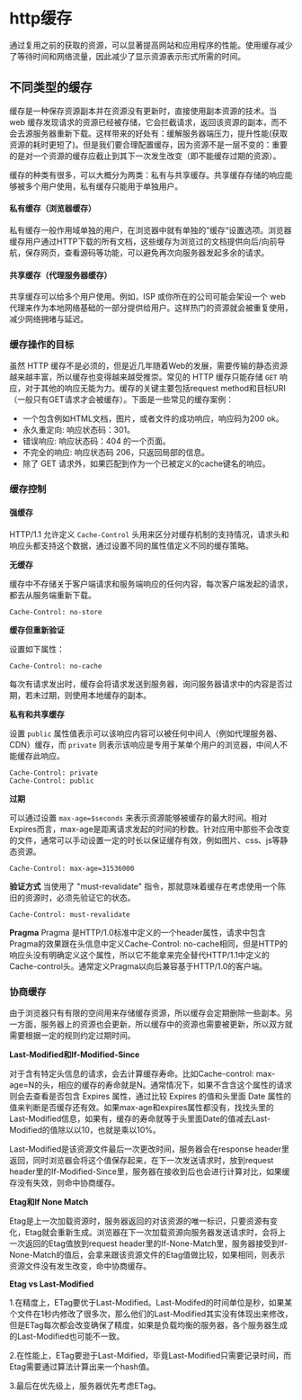 # http缓存
通过复用之前的获取的资源，可以显著提高网站和应用程序的性能。使用缓存减少了等待时间和网络流量，因此减少了显示资源表示形式所需的时间。

## 不同类型的缓存
缓存是一种保存资源副本并在资源没有更新时，直接使用副本资源的技术。当 web 缓存发现请求的资源已经被存储，它会拦截请求，返回该资源的副本，而不会去源服务器重新下载。这样带来的好处有：缓解服务器端压力，提升性能(获取资源的耗时更短了)。但是我们要合理配置缓存，因为资源不是一层不变的：重要的是对一个资源的缓存应截止到其下一次发生改变（即不能缓存过期的资源）。

缓存的种类有很多，可以大概分为两类：私有与共享缓存。共享缓存存储的响应能够被多个用户使用，私有缓存只能用于单独用户。

#### 私有缓存（浏览器缓存）
私有缓存一般作用域单独的用户，在浏览器中就有单独的”缓存“设置选项。浏览器缓存用户通过HTTP下载的所有文档，这些缓存为浏览过的文档提供向后/向前导航，保存网页，查看源码等功能，可以避免再次向服务器发起多余的请求。

#### 共享缓存（代理服务器缓存）
共享缓存可以给多个用户使用。例如，ISP 或你所在的公司可能会架设一个 web 代理来作为本地网络基础的一部分提供给用户。这样热门的资源就会被重复使用，减少网络拥堵与延迟。

### 缓存操作的目标
虽然 HTTP 缓存不是必须的，但是近几年随着Web的发展，需要传输的静态资源越来越丰富，所以缓存也变得越来越受推崇。常见的 HTTP 缓存只能存储 `GET` 响应，对于其他的响应无能为力。缓存的关键主要包括request method和目标URI（一般只有GET请求才会被缓存）。下面是一些常见的缓存案例：
- 一个包含例如HTML文档，图片，或者文件的成功响应，响应码为200 ok。
- 永久重定向: 响应状态码：301。
- 错误响应: 响应状态码：404 的一个页面。
- 不完全的响应: 响应状态码 206，只返回局部的信息。
- 除了 GET 请求外，如果匹配到作为一个已被定义的cache键名的响应。

### 缓存控制
#### 强缓存
HTTP/1.1 允许定义 `Cache-Control` 头用来区分对缓存机制的支持情况，请求头和响应头都支持这个数据，通过设置不同的属性值定义不同的缓存策略。

**无缓存**

缓存中不存储关于客户端请求和服务端响应的任何内容，每次客户端发起的请求，都去从服务端重新下载。
```
Cache-Control: no-store
```

**缓存但重新验证**

设置如下属性：
```
Cache-Control: no-cache
```

每次有请求发出时，缓存会将请求发送到服务器，询问服务器请求中的内容是否过期，若未过期，则使用本地缓存的副本。

**私有和共享缓存**

设置 `public` 属性值表示可以该响应内容可以被任何中间人（例如代理服务器、CDN）缓存，而 `private` 则表示该响应是专用于某单个用户的浏览器，中间人不能缓存此响应。
```
Cache-Control: private
Cache-Control: public
```

**过期**

可以通过设置 `max-age=$seconds` 来表示资源能够被缓存的最大时间。相对Expires而言，max-age是距离请求发起的时间的秒数。针对应用中那些不会改变的文件，通常可以手动设置一定的时长以保证缓存有效，例如图片、css、js等静态资源。

```
Cache-Control: max-age=31536000
```

**验证方式**
当使用了 "must-revalidate" 指令，那就意味着缓存在考虑使用一个陈旧的资源时，必须先验证它的状态。

```
Cache-Control: must-revalidate
```

**Pragma**
Pragma 是HTTP/1.0标准中定义的一个header属性，请求中包含Pragma的效果跟在头信息中定义Cache-Control: no-cache相同，但是HTTP的响应头没有明确定义这个属性，所以它不能拿来完全替代HTTP/1.1中定义的Cache-control头。通常定义Pragma以向后兼容基于HTTP/1.0的客户端。

### 协商缓存
由于浏览器只有有限的空间用来存储缓存资源，所以缓存会定期删除一些副本。另一方面，服务器上的资源也会更新，所以缓存中的资源也需要被更新，所以双方就需要根据一定的规则约定过期时间。

**Last-Modified和If-Modified-Since**

对于含有特定头信息的请求，会去计算缓存寿命。比如Cache-control: max-age=N的头，相应的缓存的寿命就是N。通常情况下，如果不含含这个属性的请求则会去查看是否包含 Expires 属性，通过比较 Expires 的值和头里面 Date 属性的值来判断是否缓存还有效。如果max-age和expires属性都没有，找找头里的Last-Modified信息，如果有，缓存的寿命就等于头里面Date的值减去Last-Modified的值除以以10，也就是乘以10%。

Last-Modified是该资源文件最后一次更改时间，服务器会在response header里返回，同时浏览器会将这个值保存起来，在下一次发送请求时，放到request header里的If-Modified-Since里，服务器在接收到后也会进行计算对比，如果缓存没有失效，则命中协商缓存。

**Etag和If None Match**

Etag是上一次加载资源时，服务器返回的对该资源的唯一标识，只要资源有变化，Etag就会重新生成。浏览器在下一次加载资源向服务器发送请求时，会将上一次返回的Etag值放到request header里的If-None-Match里，服务器接受到If-None-Match的值后，会拿来跟该资源文件的Etag值做比较，如果相同，则表示资源文件没有发生改变，命中协商缓存。

**Etag vs Last-Modified**

1.在精度上，ETag要优于Last-Modified。Last-Modifed的时间单位是秒，如果某个文件在1秒内修改了很多次，那么他们的Last-Modified其实没有体现出来修改，但是ETag每次都会改变确保了精度，如果是负载均衡的服务器，各个服务器生成的Last-Modified也可能不一致。

2.在性能上，ETag要逊于Last-Mdified，毕竟Last-Modified只需要记录时间，而Etag需要通过算法计算出来一个hash值。

3.最后在优先级上，服务器优先考虑ETag。